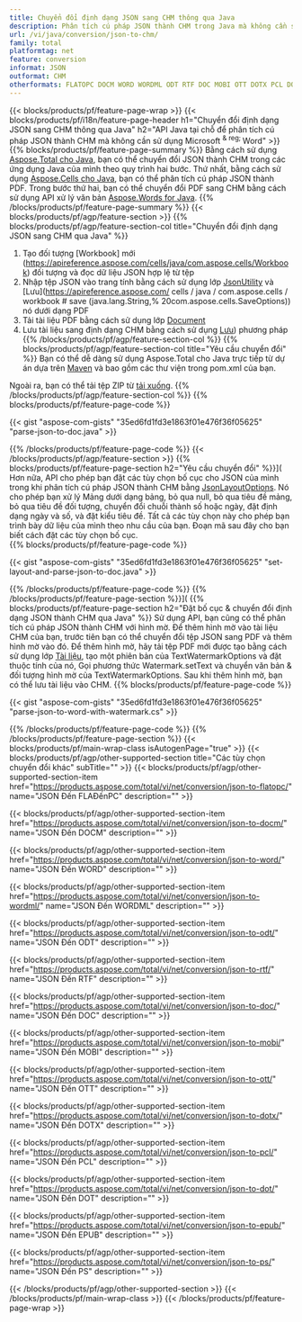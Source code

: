 ```yaml
---
title: Chuyển đổi định dạng JSON sang CHM thông qua Java
description: Phân tích cú pháp JSON thành CHM trong Java mà không cần sử dụng Microsoft Word
url: /vi/java/conversion/json-to-chm/
family: total
platformtag: net
feature: conversion
informat: JSON
outformat: CHM
otherformats: FLATOPC DOCM WORD WORDML ODT RTF DOC MOBI OTT DOTX PCL DOT EPUB PS
---
```

{{< blocks/products/pf/feature-page-wrap >}}
{{< blocks/products/pf/i18n/feature-page-header h1="Chuyển đổi định dạng JSON sang CHM thông qua Java" h2="API Java tại chỗ để phân tích cú pháp JSON thành CHM mà không cần sử dụng Microsoft <sup> & reg; </sup> Word" >}}
{{% blocks/products/pf/feature-page-summary %}}
Bằng cách sử dụng [Aspose.Total cho Java](https://products.aspose.com/total/java/), bạn có thể chuyển đổi JSON thành CHM trong các ứng dụng Java của mình theo quy trình hai bước. Thứ nhất, bằng cách sử dụng [Aspose.Cells cho Java](https://products.aspose.com/cells/java/), bạn có thể phân tích cú pháp JSON thành PDF. Trong bước thứ hai, bạn có thể chuyển đổi PDF sang CHM bằng cách sử dụng API xử lý văn bản [Aspose.Words for Java](https://products.aspose.com/words/java/).
{{% /blocks/products/pf/feature-page-summary  %}}
{{< blocks/products/pf/agp/feature-section >}}
{{% blocks/products/pf/agp/feature-section-col title="Chuyển đổi định dạng JSON sang CHM qua Java" %}}
1. Tạo đối tượng [Workbook] mới (https://apireference.aspose.com/cells/java/com.aspose.cells/Workbook) đối tượng và đọc dữ liệu JSON hợp lệ từ tệp
2. Nhập tệp JSON vào trang tính bằng cách sử dụng lớp [JsonUtility](https://apireference.aspose.com/cells/java/com.aspose.cells/JsonUtility) và [Lưu](https://apireference.aspose.com/ cells / java / com.aspose.cells / workbook # save (java.lang.String,% 20com.aspose.cells.SaveOptions)) nó dưới dạng PDF
3. Tải tài liệu PDF bằng cách sử dụng lớp [Document](https://apireference.aspose.com/words/java/com.aspose.words/Document)
4. Lưu tài liệu sang định dạng CHM bằng cách sử dụng [Lưu](https://apireference.aspose.com/words/java/com.aspose.words/Document#save (java.lang.String, com.aspose.words.SaveOptions) )) phương pháp
{{% /blocks/products/pf/agp/feature-section-col %}}
{{% blocks/products/pf/agp/feature-section-col title="Yêu cầu chuyển đổi" %}}
Bạn có thể dễ dàng sử dụng Aspose.Total cho Java trực tiếp từ dự án dựa trên [Maven](https://repository.aspose.com/webapp/#/artifacts/browse/tree/General/repo/com/aspose/aspose-total) và bao gồm các thư viện trong pom.xml của bạn.

Ngoài ra, bạn có thể tải tệp ZIP từ [tải xuống](https://downloads.aspose.com/total/java).
{{% /blocks/products/pf/agp/feature-section-col %}}
{{% blocks/products/pf/feature-page-code %}}

{{< gist "aspose-com-gists" "35ed6fd1fd3e1863f01e476f36f05625" "parse-json-to-doc.java" >}}


{{% /blocks/products/pf/feature-page-code %}}
{{< /blocks/products/pf/agp/feature-section >}}
{{% blocks/products/pf/feature-page-section  h2="Yêu cầu chuyển đổi" %}}](
Hơn nữa, API cho phép bạn đặt các tùy chọn bố cục cho JSON của mình trong khi phân tích cú pháp JSON thành CHM bằng [JsonLayoutOptions](https://apireference.aspose.com/cells/java/com.aspose.cells/jsonlayoutoptions). Nó cho phép bạn xử lý Mảng dưới dạng bảng, bỏ qua null, bỏ qua tiêu đề mảng, bỏ qua tiêu đề đối tượng, chuyển đổi chuỗi thành số hoặc ngày, đặt định dạng ngày và số, và đặt kiểu tiêu đề. Tất cả các tùy chọn này cho phép bạn trình bày dữ liệu của mình theo nhu cầu của bạn. Đoạn mã sau đây cho bạn biết cách đặt các tùy chọn bố cục.  
{{% blocks/products/pf/feature-page-code %}}

{{< gist "aspose-com-gists" "35ed6fd1fd3e1863f01e476f36f05625" "set-layout-and-parse-json-to-doc.java" >}}

{{% /blocks/products/pf/feature-page-code  %}}
{{% /blocks/products/pf/feature-page-section %}}](
{{% blocks/products/pf/feature-page-section  h2="Đặt bố cục & chuyển đổi định dạng JSON thành CHM qua Java" %}}
Sử dụng API, bạn cũng có thể phân tích cú pháp JSON thành CHM với hình mờ. Để thêm hình mờ vào tài liệu CHM của bạn, trước tiên bạn có thể chuyển đổi tệp JSON sang PDF và thêm hình mờ vào đó. Để thêm hình mờ, hãy tải tệp PDF mới được tạo bằng cách sử dụng lớp [Tài liệu](https://apireference.aspose.com/words/java/com.aspose.words/Document), tạo một phiên bản của TextWatermarkOptions và đặt thuộc tính của nó, Gọi phương thức Watermark.setText và chuyển văn bản & đối tượng hình mờ của TextWatermarkOptions. Sau khi thêm hình mờ, bạn có thể lưu tài liệu vào CHM. 
{{% blocks/products/pf/feature-page-code %}}

{{< gist "aspose-com-gists" "35ed6fd1fd3e1863f01e476f36f05625" "parse-json-to-word-with-watermark.cs" >}}

{{% /blocks/products/pf/feature-page-code  %}}
{{% /blocks/products/pf/feature-page-section %}}
{{< blocks/products/pf/main-wrap-class isAutogenPage="true" >}}
{{< blocks/products/pf/agp/other-supported-section title="Các tùy chọn chuyển đổi khác" subTitle="" >}}
{{< blocks/products/pf/agp/other-supported-section-item href="https://products.aspose.com/total/vi/net/conversion/json-to-flatopc/" name="JSON Đến FLAĐếnPC" description="" >}}

{{< blocks/products/pf/agp/other-supported-section-item href="https://products.aspose.com/total/vi/net/conversion/json-to-docm/" name="JSON Đến DOCM" description="" >}}

{{< blocks/products/pf/agp/other-supported-section-item href="https://products.aspose.com/total/vi/net/conversion/json-to-word/" name="JSON Đến WORD" description="" >}}

{{< blocks/products/pf/agp/other-supported-section-item href="https://products.aspose.com/total/vi/net/conversion/json-to-wordml/" name="JSON Đến WORDML" description="" >}}

{{< blocks/products/pf/agp/other-supported-section-item href="https://products.aspose.com/total/vi/net/conversion/json-to-odt/" name="JSON Đến ODT" description="" >}}

{{< blocks/products/pf/agp/other-supported-section-item href="https://products.aspose.com/total/vi/net/conversion/json-to-rtf/" name="JSON Đến RTF" description="" >}}

{{< blocks/products/pf/agp/other-supported-section-item href="https://products.aspose.com/total/vi/net/conversion/json-to-doc/" name="JSON Đến DOC" description="" >}}

{{< blocks/products/pf/agp/other-supported-section-item href="https://products.aspose.com/total/vi/net/conversion/json-to-mobi/" name="JSON Đến MOBI" description="" >}}

{{< blocks/products/pf/agp/other-supported-section-item href="https://products.aspose.com/total/vi/net/conversion/json-to-ott/" name="JSON Đến OTT" description="" >}}

{{< blocks/products/pf/agp/other-supported-section-item href="https://products.aspose.com/total/vi/net/conversion/json-to-dotx/" name="JSON Đến DOTX" description="" >}}

{{< blocks/products/pf/agp/other-supported-section-item href="https://products.aspose.com/total/vi/net/conversion/json-to-pcl/" name="JSON Đến PCL" description="" >}}

{{< blocks/products/pf/agp/other-supported-section-item href="https://products.aspose.com/total/vi/net/conversion/json-to-dot/" name="JSON Đến DOT" description="" >}}

{{< blocks/products/pf/agp/other-supported-section-item href="https://products.aspose.com/total/vi/net/conversion/json-to-epub/" name="JSON Đến EPUB" description="" >}}

{{< blocks/products/pf/agp/other-supported-section-item href="https://products.aspose.com/total/vi/net/conversion/json-to-ps/" name="JSON Đến PS" description="" >}}


{{< /blocks/products/pf/agp/other-supported-section >}}
{{< /blocks/products/pf/main-wrap-class >}}
{{< /blocks/products/pf/feature-page-wrap >}}